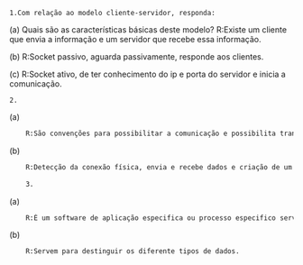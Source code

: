 

    1.Com relação ao modelo cliente-servidor, responda:

(a) Quais são as características básicas deste modelo?
    R:Existe um cliente que envia a informação e um servidor que recebe essa informação.

(b) 
    R:Socket passivo, aguarda passivamente, responde aos clientes.

(c) 
    R:Socket ativo, de ter conhecimento do ip e porta do servidor e inicia a comunicação.
    
    2.

(a) 
```bash
    R:São convenções para possibilitar a comunicação e possibilita tranferencia de dados entre dois sistemas computacionais.
```
(b) 
```bash
    R:Detecção da conexão física, envia e recebe dados e criação de um socket.
    
    3.
```
(a) 
```bash
    R:É um software de aplicação especifica ou processo especifico servindo de ponto final entre a comucação de um cliente e um servidor.
```
(b) 
```bash
    R:Servem para destinguir os diferente tipos de dados.
```
